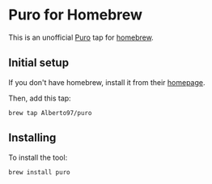 # Puro for Homebrew

This is an unofficial [Puro](https://puro.dev) tap for [homebrew](https://brew.sh).

## Initial setup

If you don't have homebrew, install it from their [homepage](https://brew.sh).

Then, add this tap:

```
brew tap Alberto97/puro
```

## Installing

To install the tool:

```
brew install puro
```
